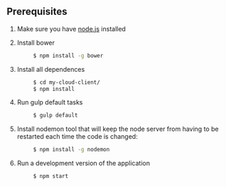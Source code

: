 ## Prerequisites
1. Make sure you have [node.js](https://nodejs.org/en/download/) installed
2. Install bower

    ```bash
         $ npm install -g bower
    ```
3. Install all dependences
    
    ```bash
         $ cd my-cloud-client/
         $ npm install
    ```
4. Run gulp default tasks

    ```bash
         $ gulp default
    ```
5. Install nodemon tool that will keep the node server from having to be restarted each time the code is changed:

    ```bash
         $ npm install -g nodemon
    ```
6. Run a development version of the application

    ```bash
         $ npm start
    ```
    